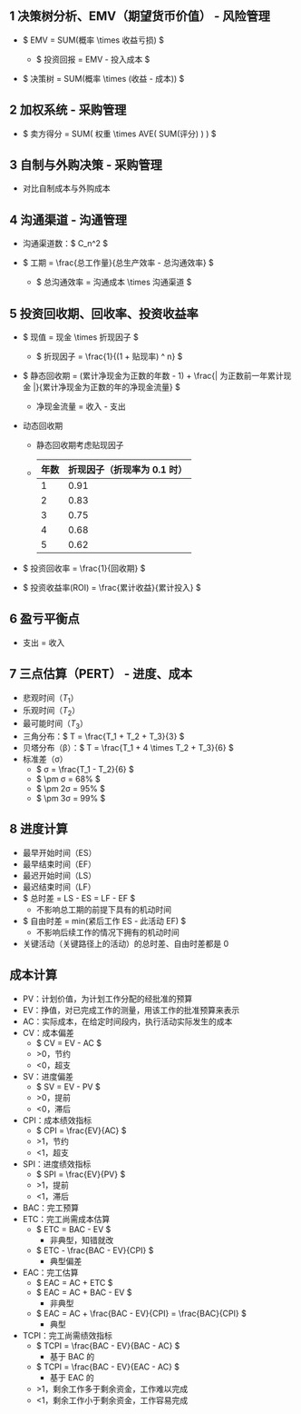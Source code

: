 ## 1 决策树分析、EMV（期望货币价值） - 风险管理

- $ EMV = SUM(概率 \times 收益亏损) $

  - $ 投资回报 = EMV - 投入成本 $

- $ 决策树 = SUM(概率 \times (收益 - 成本)) $

## 2 加权系统 - 采购管理

- $ 卖方得分 = SUM( 权重 \times AVE( SUM(评分) ) ) $

## 3 自制与外购决策 - 采购管理

- 对比自制成本与外购成本

## 4 沟通渠道 - 沟通管理

- 沟通渠道数：$ C_n^2 $
- $ 工期 = \frac{总工作量}{总生产效率 - 总沟通效率} $

  - $ 总沟通效率 = 沟通成本 \times 沟通渠道 $

## 5 投资回收期、回收率、投资收益率

- $ 现值 = 现金 \times 折现因子 $

  - $ 折现因子 = \frac{1}{(1 + 贴现率) ^ n} $

- $ 静态回收期 = (累计净现金为正数的年数 - 1) + \frac{| 为正数前一年累计现金 |}{累计净现金为正数的年的净现金流量} $

  - 净现金流量 = 收入 - 支出

- 动态回收期

  - 静态回收期考虑贴现因子
  - | 年数 | 折现因子（折现率为 0.1 时） |
    | ---- | --------------------------- |
    | 1    | 0.91                        |
    | 2    | 0.83                        |
    | 3    | 0.75                        |
    | 4    | 0.68                        |
    | 5    | 0.62                        |

- $ 投资回收率 = \frac{1}{回收期} $
- $ 投资收益率(ROI) = \frac{累计收益}{累计投入} $

## 6 盈亏平衡点

- 支出 = 收入

## 7 三点估算（PERT） - 进度、成本

- 悲观时间（$T_1$）
- 乐观时间（$T_2$）
- 最可能时间（$T_3$）
- 三角分布：$ T = \frac{T_1 + T_2 + T_3}{3} $
- 贝塔分布（β）：$ T = \frac{T_1 + 4 \times T_2 + T_3}{6} $
- 标准差（σ）
  - $ σ = \frac{T_1 - T_2}{6} $
  - $ \pm σ = 68\% $
  - $ \pm 2σ = 95\% $
  - $ \pm 3σ = 99\% $

## 8 进度计算

- 最早开始时间（ES）
- 最早结束时间（EF）
- 最迟开始时间（LS）
- 最迟结束时间（LF）
- $ 总时差 = LS - ES = LF - EF $
  - 不影响总工期的前提下具有的机动时间
- $ 自由时差 = min(紧后工作 ES - 此活动 EF) $
  - 不影响后续工作的情况下拥有的机动时间
- 关键活动（关键路径上的活动）的总时差、自由时差都是 0

## 成本计算

- PV：计划价值，为计划工作分配的经批准的预算
- EV：挣值，对已完成工作的测量，用该工作的批准预算来表示
- AC：实际成本，在给定时间段内，执行活动实际发生的成本
- CV：成本偏差
  - $ CV = EV - AC $
  - \>0，节约
  - <0，超支
- SV：进度偏差
  - $ SV = EV - PV $
  - \>0，提前
  - <0，滞后
- CPI：成本绩效指标
  - $ CPI = \frac{EV}{AC} $
  - \>1，节约
  - <1，超支
- SPI：进度绩效指标
  - $ SPI = \frac{EV}{PV} $
  - \>1，提前
  - <1，滞后
- BAC：完工预算
- ETC：完工尚需成本估算
  - $ ETC = BAC - EV $
    - 非典型，知错就改
  - $ ETC - \frac{BAC - EV}{CPI} $
    - 典型偏差
- EAC：完工估算
  - $ EAC = AC + ETC $
  - $ EAC = AC + BAC - EV $
    - 非典型
  - $ EAC = AC + \frac{BAC - EV}{CPI} = \frac{BAC}{CPI} $
    - 典型
- TCPI：完工尚需绩效指标
  - $ TCPI = \frac{BAC - EV}{BAC - AC} $
    - 基于 BAC 的
  - $ TCPI = \frac{BAC - EV}{EAC - AC} $
    - 基于 EAC 的
  - \>1，剩余工作多于剩余资金，工作难以完成
  - <1，剩余工作小于剩余资金，工作容易完成
